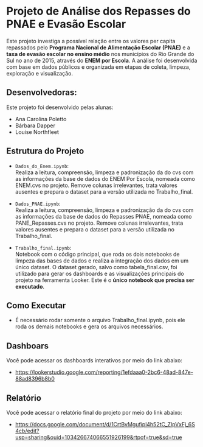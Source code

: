 # Projeto de Análise dos Repasses do PNAE e Evasão Escolar

Este projeto investiga a possível relação entre os valores per capita repassados pelo **Programa Nacional de Alimentação Escolar (PNAE)** e a **taxa de evasão escolar no ensino médio** nos municípios do Rio Grande do Sul no ano de 2015, através do **ENEM por Escola**. A análise foi desenvolvida com base em dados públicos e organizada em etapas de coleta, limpeza, exploração e visualização.

## Desenvolvedoras:

Este projeto foi desenvolvido pelas alunas:
- Ana Carolina Poletto
- Bárbara Dapper
- Louise Northfleet

## Estrutura do Projeto

- `Dados_do_Enem.ipynb`:  
  Realiza a leitura, compreensão, limpeza e padronização da do cvs com as informações da base de dados do ENEM Por Escola, nomeada como ENEM.cvs no projeto. Remove colunas irrelevantes, trata valores ausentes e prepara o dataset para a versão utilizada no Trabalho_final.

- `Dados_PNAE.ipynb`:  
  Realiza a leitura, compreensão, limpeza e padronização da do cvs com as informações da base de dados do Repasses PNAE, nomeada como PANE_Repasses.cvs no projeto. Remove colunas irrelevantes, trata valores ausentes e prepara o dataset para a versão utilizada no Trabalho_final.

- `Trabalho_final.ipynb`:  
  Notebook com o código principal, que roda os dois notebooks de limpeza das bases de dados e realiza a integração dos dados em um único dataset. O dataset gerado, salvo como tabela_final.csv, foi utilizado para gerar os dashboards e as visualizações principais do projeto na ferramenta Looker. Este é o **único notebook que precisa ser executado**.

## Como Executar

- É necessário rodar somente o arquivo Trabalho_final.ipynb, pois ele roda os demais notebooks e gera os arquivos necessários. 

## Dashboars

Você pode acessar os dashboards interativos por meio do link abaixo:

- https://lookerstudio.google.com/reporting/1efdaaa0-2bc6-48ad-847e-88ad8396b8b0 

## Relatório

Você pode acessar o relatório final do projeto por meio do link abaixo:

- https://docs.google.com/document/d/1CrtBvMgufipl4h52tC_ZlpVxFj_6S4cb/edit?usp=sharing&ouid=103426674066551926199&rtpof=true&sd=true 
